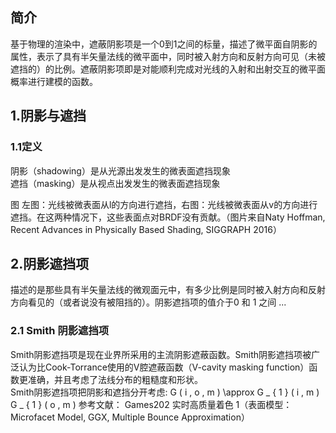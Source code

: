 ## 简介

基于物理的渲染中，遮蔽阴影项是一个0到1之间的标量，描述了微平面自阴影的属性，表示了具有半矢量法线的微平面中，同时被入射方向和反射方向可见（未被遮挡的）的比例。遮蔽阴影项即是对能顺利完成对光线的入射和出射交互的微平面概率进行建模的函数。

## 1.阴影与遮挡
### 1.1定义
阴影（shadowing）是从光源出发发生的微表面遮挡现象  
遮挡（masking）是从视点出发发生的微表面遮挡现象  

图 左图：光线被微表面从l的方向进行遮挡，右图：光线被微表面从v的方向进行遮挡。在这两种情况下，这些表面点对BRDF没有贡献。（图片来自Naty Hoffman, Recent Advances in Physically Based Shading, SIGGRAPH 2016）  

## 2.阴影遮挡项
描述的是那些具有半⽮量法线的微观⾯元中，有多少⽐例是同时被⼊射⽅向和反射⽅向看见的（或者说没有被阻挡的）。阴影遮挡项的值介于0 和 1 之间
...
### 2.1 Smith 阴影遮挡项
Smith阴影遮挡项是现在业界所采用的主流阴影遮蔽函数。Smith阴影遮挡项被广泛认为比Cook-Torrance使用的V腔遮蔽函数（V-cavity masking function）函数更准确，并且考虑了法线分布的粗糙度和形状。  
Smith阴影遮挡项把阴影和遮挡分开考虑:
G ( i , o , m ) \approx G _ { 1 } ( i , m ) G _ { 1 } ( o , m )
参考文献：
Games202 实时高质量着色 1（表面模型：Microfacet Model, GGX, Multiple Bounce Approximation）
